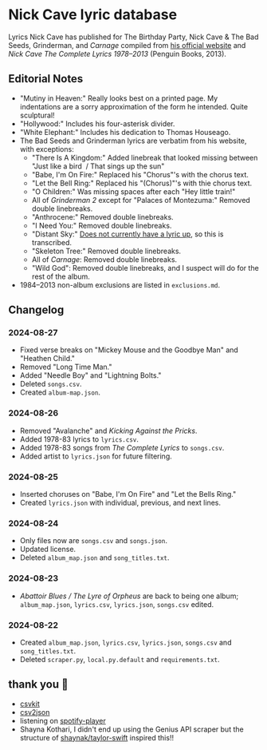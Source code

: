 # Nick Cave lyric database

Lyrics Nick Cave has published for The Birthday Party, Nick Cave & The Bad Seeds, Grinderman, and *Carnage* compiled from [his official website](https://www.nickcave.com/lyrics/) and *Nick Cave The Complete Lyrics 1978–2013* (Penguin Books, 2013).

## Editorial Notes

- "Mutiny in Heaven:" Really looks best on a printed page. My indentations are a sorry approximation of the form he intended. Quite sculptural!
- "Hollywood:" Includes his four-asterisk divider.
- "White Elephant:" Includes his dedication to Thomas Houseago.
- The Bad Seeds and Grinderman lyrics are verbatim from his website, with exceptions:
    - "There Is A Kingdom:" Added linebreak that looked missing between "Just like a bird  / That sings up the sun"
    - "Babe, I'm On Fire:" Replaced his "Chorus"'s with the chorus text.
    - "Let the Bell Ring:" Replaced his "(Chorus)"'s with thie chorus text.
    - "O Children:" Was missing spaces after each "Hey little train!"
    - All of *Grinderman 2* except for "Palaces of Montezuma:" Removed double linebreaks.
    - "Anthrocene:" Removed double linebreaks.
    - "I Need You:" Removed double linebreaks.
    - "Distant Sky:" [Does not currently have a lyric up](https://www.nickcave.com/lyric/distant-sky/), so this is transcribed.
    - "Skeleton Tree:" Removed double linebreaks.
    - All of *Carnage*: Removed double linebreaks.
    - "Wild God": Removed double linebreaks, and I suspect will do for the rest of the album.
- 1984–2013 non-album exclusions are listed in `exclusions.md`. 

## Changelog

### 2024-08-27
- Fixed verse breaks on "Mickey Mouse and the Goodbye Man" and "Heathen Child."
- Removed "Long Time Man."
- Added "Needle Boy" and "Lightning Bolts."
- Deleted `songs.csv`.
- Created `album-map.json`.

### 2024-08-26
- Removed "Avalanche" and *Kicking Against the Pricks*.
- Added 1978-83 lyrics to `lyrics.csv`.
- Added 1978-83 songs from *The Complete Lyrics* to `songs.csv`.
- Added artist to `lyrics.json` for future filtering.

### 2024-08-25
- Inserted choruses on "Babe, I'm On Fire" and "Let the Bells Ring."
- Created `lyrics.json` with individual, previous, and next lines.

### 2024-08-24
- Only files now are `songs.csv` and `songs.json`.
- Updated license.
- Deleted `album_map.json` and `song_titles.txt`.

### 2024-08-23
- *Abattoir Blues / The Lyre of Orpheus* are back to being one album;
    `album_map.json`, `lyrics.csv`, `lyrics.json`, `songs.csv` edited.

### 2024-08-22
- Created `album_map.json`, `lyrics.csv`, `lyrics.json`, `songs.csv` and `song_titles.txt`.
- Deleted `scraper.py`, `local.py.default` and `requirements.txt`.

## thank you 🫶

- [csvkit](https://github.com/wireservice/csvkit)
- [csv2json](https://github.com/julien-f/csv2json)
- listening on [spotify-player](https://github.com/aome510/spotify-player)
- Shayna Kothari, I didn't end up using the Genius API scraper but the structure of [shaynak/taylor-swift](https://github.com/shaynak/taylor-swift) inspired this!!
